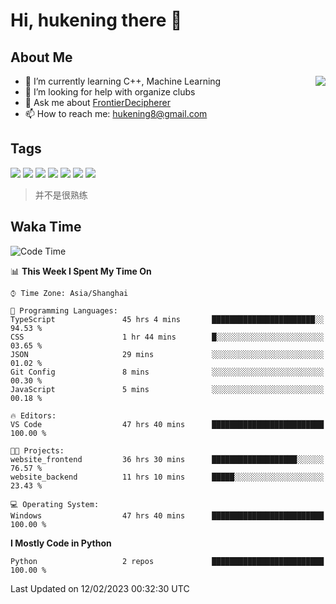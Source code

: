 # Hi, hukening there 👋

## About Me

<a href="#">
  <img align="right" src="https://github-readme-stats-git-masterrstaa-rickstaa.vercel.app/api?username=Tokyo469&count_private=true&show_icons=true&bg_color=15,f2f7fd,E0EAFC" />
</a>

- 🌱 I’m currently learning C++, Machine Learning
- 🤔 I’m looking for help with organize clubs
- 💬 Ask me about [FrontierDecipherer](https://github.com/FrontierDecipherer)
- 📫 How to reach me: hukening8@gmail.com

## Tags

![](https://img.shields.io/badge/-Python-3e74a2?style=flat-square&logo=Python&logoColor=fff)
![](https://img.shields.io/badge/-C++-00579c?style=flat-square&logo=cplusplus&logoColor=fff)
![](https://img.shields.io/badge/-Node.js-339933?style=flat-square&logo=Node.js&logoColor=fff)
![](https://img.shields.io/badge/-React-2d98ce?style=flat-square&logo=React&logoColor=fff)
![](https://img.shields.io/badge/-Linux-000000?style=flat-square&logo=Linux&logoColor=fff)
![](https://img.shields.io/badge/-MySQL-4479A1?style=flat-square&logo=MySQL&logoColor=fff)
![](https://img.shields.io/badge/-MongoDB-47A248?style=flat-square&logo=MongoDB&logoColor=fff)

> 并不是很熟练

## Waka Time

<!--START_SECTION:waka-->
![Code Time](http://img.shields.io/badge/Code%20Time-143%20hrs%2055%20mins-blue)

📊 **This Week I Spent My Time On** 

```text
⌚︎ Time Zone: Asia/Shanghai

💬 Programming Languages: 
TypeScript               45 hrs 4 mins       ███████████████████████░░   94.53 % 
CSS                      1 hr 44 mins        █░░░░░░░░░░░░░░░░░░░░░░░░   03.65 % 
JSON                     29 mins             ░░░░░░░░░░░░░░░░░░░░░░░░░   01.02 % 
Git Config               8 mins              ░░░░░░░░░░░░░░░░░░░░░░░░░   00.30 % 
JavaScript               5 mins              ░░░░░░░░░░░░░░░░░░░░░░░░░   00.18 % 

🔥 Editors: 
VS Code                  47 hrs 40 mins      █████████████████████████   100.00 % 

🐱‍💻 Projects: 
website_frontend         36 hrs 30 mins      ███████████████████░░░░░░   76.57 % 
website_backend          11 hrs 10 mins      █████░░░░░░░░░░░░░░░░░░░░   23.43 % 

💻 Operating System: 
Windows                  47 hrs 40 mins      █████████████████████████   100.00 % 

```

**I Mostly Code in Python** 

```text
Python                   2 repos             █████████████████████████   100.00 % 

```



 Last Updated on 12/02/2023 00:32:30 UTC
<!--END_SECTION:waka-->
